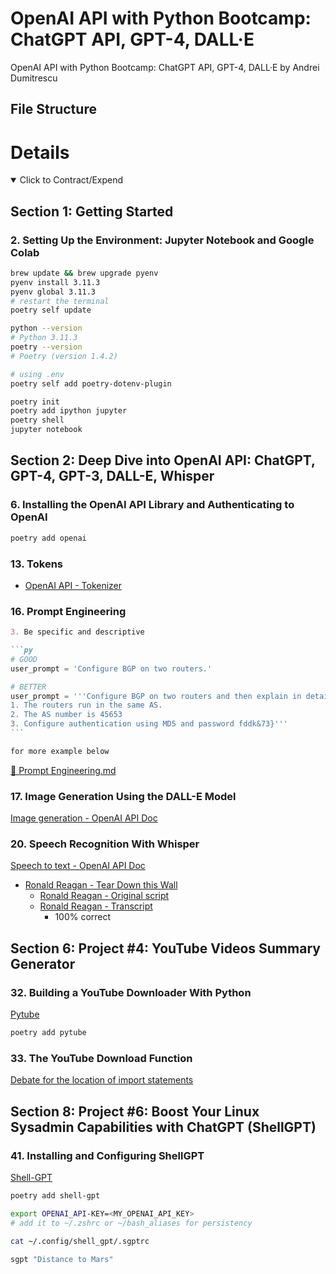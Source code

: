 # OpenAI API with Python Bootcamp: ChatGPT API, GPT-4, DALL·E

OpenAI API with Python Bootcamp: ChatGPT API, GPT-4, DALL·E by Andrei Dumitrescu

## File Structure

# Details

<details open>
  <summary>Click to Contract/Expend</summary>

## Section 1: Getting Started

### 2. Setting Up the Environment: Jupyter Notebook and Google Colab

```sh
brew update && brew upgrade pyenv
pyenv install 3.11.3
pyenv global 3.11.3
# restart the terminal
poetry self update

python --version
# Python 3.11.3
poetry --version
# Poetry (version 1.4.2)

# using .env
poetry self add poetry-dotenv-plugin
```

```sh
poetry init
poetry add ipython jupyter
poetry shell
jupyter notebook
```

## Section 2: Deep Dive into OpenAI API: ChatGPT, GPT-4, GPT-3, DALL-E, Whisper

### 6. Installing the OpenAI API Library and Authenticating to OpenAI

```sh
poetry add openai
```

### 13. Tokens

- [OpenAI API - Tokenizer](https://platform.openai.com/tokenizer)

### 16. Prompt Engineering

````md
3. Be specific and descriptive

```py
# GOOD
user_prompt = 'Configure BGP on two routers.'

# BETTER
user_prompt = '''Configure BGP on two routers and then explain in detail each command.
1. The routers run in the same AS.
2. The AS number is 45653
3. Configure authentication using MD5 and password fddk&73}'''
```

for more example below
````

[📁 Prompt Engineering.md](./02-dive-into-openai-api/16-prompts.md)

### 17. Image Generation Using the DALL-E Model

[Image generation - OpenAI API Doc](https://platform.openai.com/docs/guides/images)

### 20. Speech Recognition With Whisper

[Speech to text - OpenAI API Doc](https://platform.openai.com/docs/guides/speech-to-text)

- [Ronald Reagan - Tear Down this Wall](http://www.historyplace.com/speeches/reagan-tear-down.htm)
  - [Ronald Reagan - Original script](./02-dive-into-openai-api/19-rr-original.txt)
  - [Ronald Reagan - Transcript](./02-dive-into-openai-api/19-rr-original.txt)
    - 100% correct

## Section 6: Project #4: YouTube Videos Summary Generator

### 32. Building a YouTube Downloader With Python

[Pytube](https://pytube.io/en/latest/index.html)

```sh
poetry add pytube
```

### 33. The YouTube Download Function

[Debate for the location of import statements](https://stackoverflow.com/questions/128478/should-import-statements-always-be-at-the-top-of-a-module)

## Section 8: Project #6: Boost Your Linux Sysadmin Capabilities with ChatGPT (ShellGPT)

### 41. Installing and Configuring ShellGPT

[Shell-GPT](https://github.com/TheR1D/shell_gpt)

```sh
poetry add shell-gpt

export OPENAI_API-KEY=<MY_OPENAI_API_KEY>
# add it to ~/.zshrc or ~/bash_aliases for persistency

cat ~/.config/shell_gpt/.sgptrc

sgpt "Distance to Mars"
```

</details>
